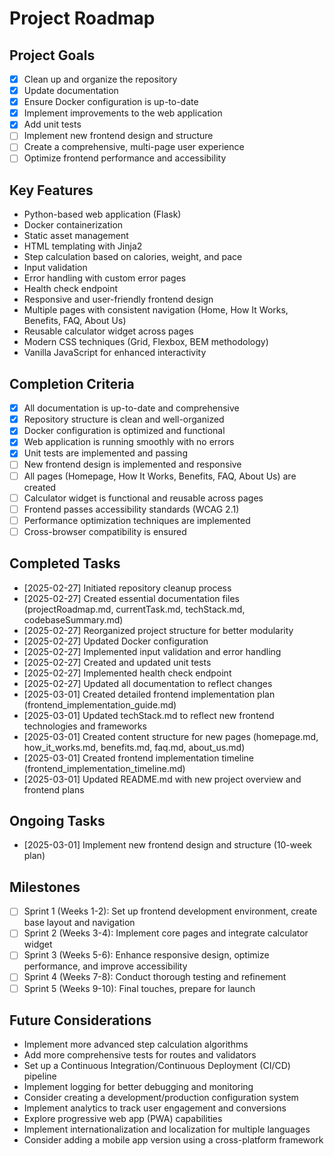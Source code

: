 # Project Roadmap

## Project Goals
- [x] Clean up and organize the repository
- [x] Update documentation
- [x] Ensure Docker configuration is up-to-date
- [x] Implement improvements to the web application
- [x] Add unit tests
- [ ] Implement new frontend design and structure
- [ ] Create a comprehensive, multi-page user experience
- [ ] Optimize frontend performance and accessibility

## Key Features
- Python-based web application (Flask)
- Docker containerization
- Static asset management
- HTML templating with Jinja2
- Step calculation based on calories, weight, and pace
- Input validation
- Error handling with custom error pages
- Health check endpoint
- Responsive and user-friendly frontend design
- Multiple pages with consistent navigation (Home, How It Works, Benefits, FAQ, About Us)
- Reusable calculator widget across pages
- Modern CSS techniques (Grid, Flexbox, BEM methodology)
- Vanilla JavaScript for enhanced interactivity

## Completion Criteria
- [x] All documentation is up-to-date and comprehensive
- [x] Repository structure is clean and well-organized
- [x] Docker configuration is optimized and functional
- [x] Web application is running smoothly with no errors
- [x] Unit tests are implemented and passing
- [ ] New frontend design is implemented and responsive
- [ ] All pages (Homepage, How It Works, Benefits, FAQ, About Us) are created
- [ ] Calculator widget is functional and reusable across pages
- [ ] Frontend passes accessibility standards (WCAG 2.1)
- [ ] Performance optimization techniques are implemented
- [ ] Cross-browser compatibility is ensured

## Completed Tasks
- [2025-02-27] Initiated repository cleanup process
- [2025-02-27] Created essential documentation files (projectRoadmap.md, currentTask.md, techStack.md, codebaseSummary.md)
- [2025-02-27] Reorganized project structure for better modularity
- [2025-02-27] Updated Docker configuration
- [2025-02-27] Implemented input validation and error handling
- [2025-02-27] Created and updated unit tests
- [2025-02-27] Implemented health check endpoint
- [2025-02-27] Updated all documentation to reflect changes
- [2025-03-01] Created detailed frontend implementation plan (frontend_implementation_guide.md)
- [2025-03-01] Updated techStack.md to reflect new frontend technologies and frameworks
- [2025-03-01] Created content structure for new pages (homepage.md, how_it_works.md, benefits.md, faq.md, about_us.md)
- [2025-03-01] Created frontend implementation timeline (frontend_implementation_timeline.md)
- [2025-03-01] Updated README.md with new project overview and frontend plans

## Ongoing Tasks
- [2025-03-01] Implement new frontend design and structure (10-week plan)

## Milestones
- [ ] Sprint 1 (Weeks 1-2): Set up frontend development environment, create base layout and navigation
- [ ] Sprint 2 (Weeks 3-4): Implement core pages and integrate calculator widget
- [ ] Sprint 3 (Weeks 5-6): Enhance responsive design, optimize performance, and improve accessibility
- [ ] Sprint 4 (Weeks 7-8): Conduct thorough testing and refinement
- [ ] Sprint 5 (Weeks 9-10): Final touches, prepare for launch

## Future Considerations
- Implement more advanced step calculation algorithms
- Add more comprehensive tests for routes and validators
- Set up a Continuous Integration/Continuous Deployment (CI/CD) pipeline
- Implement logging for better debugging and monitoring
- Consider creating a development/production configuration system
- Implement analytics to track user engagement and conversions
- Explore progressive web app (PWA) capabilities
- Implement internationalization and localization for multiple languages
- Consider adding a mobile app version using a cross-platform framework